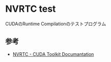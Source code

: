 # NVRTC test
CUDAのRuntime Compilationのテストプログラム

## 参考
- <a href="http://docs.nvidia.com/cuda/nvrtc/index.html">NVRTC - CUDA Toolkit Documantation</a>
